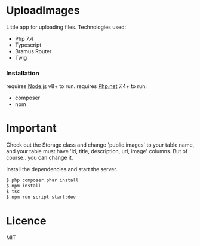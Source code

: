 # UploadImages

Little app for uploading files.
Technologies used:
  - Php 7.4
  - Typescript
  - Bramus Router
  - Twig
 
### Installation

requires [Node.js](https://nodejs.org/) v8+ to run.
requires [Php.net](https://www.php.net/) 7.4+ to run.

- composer
- npm

# Important

Check out the Storage class and change 'public.images' to your table name, and your table must have 'id, title, description, url, image' columns. But of course.. you can change it.

Install the dependencies and start the server.

```sh
$ php composer.phar install
$ npm install
$ tsc
$ npm run script start:dev
```

# Licence

MIT
